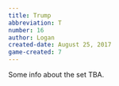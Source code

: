 ```yaml
---
title: Trump
abbreviation: T
number: 16
author: Logan
created-date: August 25, 2017
game-created: 7
---
```

Some info about the set TBA.
